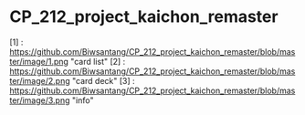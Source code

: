 # CP_212_project_kaichon_remaster

[1] : https://github.com/Biwsantang/CP_212_project_kaichon_remaster/blob/master/image/1.png "card list"
[2] : https://github.com/Biwsantang/CP_212_project_kaichon_remaster/blob/master/image/2.png "card deck"
[3] : https://github.com/Biwsantang/CP_212_project_kaichon_remaster/blob/master/image/3.png "info"
